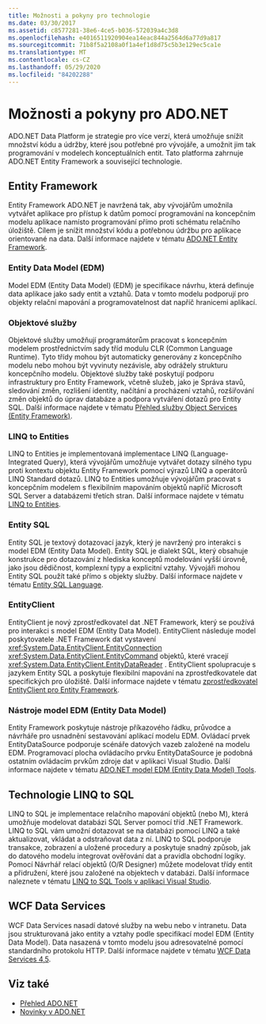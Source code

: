 ```yaml
---
title: Možnosti a pokyny pro technologie
ms.date: 03/30/2017
ms.assetid: c8577281-38e6-4ce5-b036-572039a4c3d8
ms.openlocfilehash: e4016511920904ea14eac844a2564d6a77d9a817
ms.sourcegitcommit: 71b8f5a2108a0f1a4ef1d8d75c5b3e129ec5ca1e
ms.translationtype: MT
ms.contentlocale: cs-CZ
ms.lasthandoff: 05/29/2020
ms.locfileid: "84202288"
---
```

# <a name="adonet-technology-options-and-guidelines"></a>Možnosti a pokyny pro ADO.NET

ADO.NET Data Platform je strategie pro více verzí, která umožňuje snížit množství kódu a údržby, které jsou potřebné pro vývojáře, a umožnit jim tak programování v modelech konceptuálních entit. Tato platforma zahrnuje ADO.NET Entity Framework a související technologie.  
  
## <a name="entity-framework"></a>Entity Framework  
 Entity Framework ADO.NET je navržená tak, aby vývojářům umožnila vytvářet aplikace pro přístup k datům pomocí programování na koncepčním modelu aplikace namísto programování přímo proti schématu relačního úložiště. Cílem je snížit množství kódu a potřebnou údržbu pro aplikace orientované na data. Další informace najdete v tématu [ADO.NET Entity Framework](./ef/index.md).  
  
### <a name="entity-data-model-edm"></a>Entity Data Model (EDM)  
 Model EDM (Entity Data Model) (EDM) je specifikace návrhu, která definuje data aplikace jako sady entit a vztahů. Data v tomto modelu podporují pro objekty relační mapování a programovatelnost dat napříč hranicemi aplikací.  
  
### <a name="object-services"></a>Objektové služby  
 Objektové služby umožňují programátorům pracovat s koncepčním modelem prostřednictvím sady tříd modulu CLR (Common Language Runtime). Tyto třídy mohou být automaticky generovány z koncepčního modelu nebo mohou být vyvinuty nezávisle, aby odrážely strukturu koncepčního modelu. Objektové služby také poskytují podporu infrastruktury pro Entity Framework, včetně služeb, jako je Správa stavů, sledování změn, rozlišení identity, načítání a procházení vztahů, rozšiřování změn objektů do úprav databáze a podpora vytváření dotazů pro Entity SQL. Další informace najdete v tématu [Přehled služby Object Services (Entity Framework)](https://docs.microsoft.com/previous-versions/bb386871(v=vs.100)).  
  
### <a name="linq-to-entities"></a>LINQ to Entities  
 LINQ to Entities je implementovaná implementace LINQ (Language-Integrated Query), která vývojářům umožňuje vytvářet dotazy silného typu proti kontextu objektu Entity Framework pomocí výrazů LINQ a operátorů LINQ Standard dotazů. LINQ to Entities umožňuje vývojářům pracovat s koncepčním modelem s flexibilním mapováním objektů napříč Microsoft SQL Server a databázemi třetích stran. Další informace najdete v tématu [LINQ to Entities](./ef/language-reference/linq-to-entities.md).  
  
### <a name="entity-sql"></a>Entity SQL  
 Entity SQL je textový dotazovací jazyk, který je navržený pro interakci s model EDM (Entity Data Model). Entity SQL je dialekt SQL, který obsahuje konstrukce pro dotazování z hlediska konceptů modelování vyšší úrovně, jako jsou dědičnost, komplexní typy a explicitní vztahy. Vývojáři mohou Entity SQL použít také přímo s objekty služby. Další informace najdete v tématu [Entity SQL Language](./ef/language-reference/entity-sql-language.md).  
  
### <a name="entityclient"></a>EntityClient  
 EntityClient je nový zprostředkovatel dat .NET Framework, který se používá pro interakci s model EDM (Entity Data Model). EntityClient následuje model poskytovatele .NET Framework dat vystavení <xref:System.Data.EntityClient.EntityConnection> <xref:System.Data.EntityClient.EntityCommand> objektů, které vracejí <xref:System.Data.EntityClient.EntityDataReader> . EntityClient spolupracuje s jazykem Entity SQL a poskytuje flexibilní mapování na zprostředkovatele dat specifických pro úložiště. Další informace najdete v tématu [zprostředkovatel EntityClient pro Entity Framework](./ef/entityclient-provider-for-the-entity-framework.md).  
  
### <a name="entity-data-model-tools"></a>Nástroje model EDM (Entity Data Model)  
 Entity Framework poskytuje nástroje příkazového řádku, průvodce a návrháře pro usnadnění sestavování aplikací modelu EDM. Ovládací prvek EntityDataSource podporuje scénáře datových vazeb založené na modelu EDM. Programovací plocha ovládacího prvku EntityDataSource je podobná ostatním ovládacím prvkům zdroje dat v aplikaci Visual Studio. Další informace najdete v tématu [ADO.NET model EDM (Entity Data Model) Tools](https://docs.microsoft.com/previous-versions/dotnet/netframework-4.0/bb399249(v=vs.100)).  
  
## <a name="linq-to-sql"></a>Technologie LINQ to SQL  
 LINQ to SQL je implementace relačního mapování objektů (nebo M), která umožňuje modelovat databázi SQL Server pomocí tříd .NET Framework. LINQ to SQL vám umožní dotazovat se na databázi pomocí LINQ a také aktualizovat, vkládat a odstraňovat data z ní. LINQ to SQL podporuje transakce, zobrazení a uložené procedury a poskytuje snadný způsob, jak do datového modelu integrovat ověřování dat a pravidla obchodní logiky. Pomocí Návrhář relací objektů (O/R Designer) můžete modelovat třídy entit a přidružení, které jsou založené na objektech v databázi. Další informace naleznete v tématu [LINQ to SQL Tools v aplikaci Visual Studio](/visualstudio/data-tools/linq-to-sql-tools-in-visual-studio2).  
  
## <a name="wcf-data-services"></a>WCF Data Services  
 WCF Data Services nasadí datové služby na webu nebo v intranetu. Data jsou strukturovaná jako entity a vztahy podle specifikací model EDM (Entity Data Model). Data nasazená v tomto modelu jsou adresovatelné pomocí standardního protokolu HTTP. Další informace najdete v tématu [WCF Data Services 4,5](../wcf/index.md).  
  
## <a name="see-also"></a>Viz také

- [Přehled ADO.NET](ado-net-overview.md)
- [Novinky v ADO.NET](whats-new.md)
